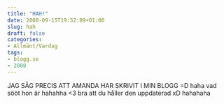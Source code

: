 ```yaml
---
title: "HAH!"
date: 2008-09-15T19:52:09+01:00
slug: hah
draft: false
categories:
- Allmänt/Vardag
tags:
- blogg.se
- 2008
---
```

JAG SÅG PRECIS ATT AMANDA HAR SKRIVIT I MIN BLOGG =D haha vad sööt hon är hahahha <3 bra att du håller den uppdaterad xD hahahaha
